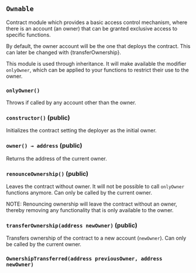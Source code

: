 ## `Ownable`



Contract module which provides a basic access control mechanism, where
there is an account (an owner) that can be granted exclusive access to
specific functions.

By default, the owner account will be the one that deploys the contract. This
can later be changed with {transferOwnership}.

This module is used through inheritance. It will make available the modifier
`onlyOwner`, which can be applied to your functions to restrict their use to
the owner.

### `onlyOwner()`



Throws if called by any account other than the owner.


### `constructor()` (public)



Initializes the contract setting the deployer as the initial owner.

### `owner() → address` (public)



Returns the address of the current owner.

### `renounceOwnership()` (public)



Leaves the contract without owner. It will not be possible to call
`onlyOwner` functions anymore. Can only be called by the current owner.

NOTE: Renouncing ownership will leave the contract without an owner,
thereby removing any functionality that is only available to the owner.

### `transferOwnership(address newOwner)` (public)



Transfers ownership of the contract to a new account (`newOwner`).
Can only be called by the current owner.


### `OwnershipTransferred(address previousOwner, address newOwner)`







